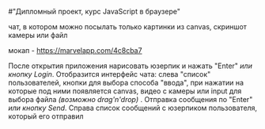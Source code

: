 #"Дипломный проект, курс JavaScript в браузере"

чат, в котором можно посылать только картинки из canvas, скриншот камеры или файл

мокап - https://marvelapp.com/4c8cba7

После открытия приложения нарисовать юзерпик и нажать "Enter" *или кнопку Login*.
Отобразится интерфейс чата: слева "список" пользователей, 
кнопки для выбора способа "ввода", при нажатии на которые под ними появляется canvas, видео с камеры или input для выбора файла *(возможно drag'n'drop)*
. Отправка сообщения по "Enter" *или кнопку Send*. Справа список сообщений с юзерпиком пользователя, который его отправил 